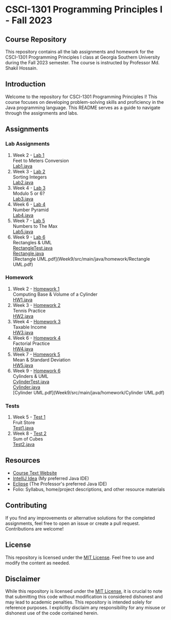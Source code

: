 # CSCI-1301 Programming Principles I - Fall 2023
## Course Repository
This repository contains all the lab assignments and homework for the CSCI-1301 Programming Principles I class at Georgia Southern University during the Fall 2023 semester. The course is instructed by Professor Md. Shakil Hossain.

## Introduction
Welcome to the repository for CSCI-1301 Programming Principles I! This course focuses on developing problem-solving skills and proficiency in the Java programming language. This README serves as a guide to navigate through the assignments and labs.

## Assignments
### Lab Assignments
1. Week 2 - [Lab 1](Week2/src/main/java/homework/Lab1.java)<br />
   Feet to Meters Conversion<br />
   [Lab1.java](Week2/src/main/java/homework/Lab1.java)
2. Week 3 - [Lab 2](Week3/src/main/java/homework/Lab2.java)<br />
   Sorting Integers<br />
   [Lab2.java](Week3/src/main/java/homework/Lab2.java)
3. Week 4 - [Lab 3](Week4/src/main/java/homework/Lab3.java)<br />
   Modulo 5 or 6?<br />
   [Lab3.java](Week4/src/main/java/homework/Lab3.java)
4. Week 6 - [Lab 4](Week6/src/main/java/homework/Lab4.java)<br />
   Number Pyramid<br />
   [Lab4.java](Week6/src/main/java/homework/Lab4.java)
5. Week 7 - [Lab 5](Week7/src/main/java/homework/Lab5.java)<br />
   Numbers to The Max<br />
   [Lab5.java](Week7/src/main/java/homework/Lab5.java)
6. Week 9 - [Lab 6](Week9/src/main/java/homework/RectangleTest.java)<br />
   Rectangles & UML<br />
   [RectangleTest.java](Week9/src/main/java/homework/RectangleTest.java)<br />
   [Rectangle.java](Week9/src/main/java/homework/Rectangle.java)<br />
   [Rectangle UML.pdf](Week9/src/main/java/homework/Rectangle UML.pdf)<br />

### Homework
1. Week 2 - [Homework 1](Week2/src/main/java/homework/HW1.java)<br />
   Computing Base & Volume of a Cylinder<br />
   [HW1.java](Week2/src/main/java/homework/HW1.java)
2. Week 3 - [Homework 2](Week3/src/main/java/homework/HW2.java)<br />
   Tennis Practice<br />
   [HW2.java](Week3/src/main/java/homework/HW2.java)
3. Week 4 - [Homework 3](Week4/src/main/java/homework/HW3.java)<br />
   Taxable Income<br />
   [HW3.java](Week4/src/main/java/homework/HW3.java)
4. Week 6 - [Homework 4](Week6/src/main/java/homework/HW4.java)<br />
   Factorial Practice<br />
   [HW4.java](Week6/src/main/java/homework/HW4.java)
5. Week 7 - [Homework 5](Week7/src/main/java/homework/HW5.java)<br />
   Mean & Standard Deviation<br />
   [HW5.java](Week7/src/main/java/homework/HW5.java)
6. Week 9 - [Homework 6](Week9/src/main/java/homework/CylinderTest.java)<br />
   Cylinders & UML<br />
   [CylinderTest.java](Week9/src/main/java/homework/CylinderTest.java)<br />
   [Cylinder.java](Week9/src/main/java/homework/Cylinder.java)<br />
   [Cylinder UML.pdf](Week9/src/main/java/homework/Cylinder UML.pdf)<br />

### Tests
1. Week 5 - [Test 1](Week5/src/main/java/test/Test1.java)<br />
   Fruit Store<br />
   [Test1.java](Week5/src/main/java/test/Test1.java)<br />
2. Week 8 - [Test 2](Week8/src/main/java/test/Test2.java)<br />
   Sum of Cubes<br />
   [Test2.java](Week8/src/main/java/test/Test2.java)

## Resources
- [Course Text Website](https://media.pearsoncmg.com/ph/esm/ecs_liang_ijp_12/cw/)
- [IntelliJ Idea](https://www.jetbrains.com/idea/) (My preferred Java IDE)
- [Eclipse](http://www.eclipse.org/) (The Professor's preferred Java IDE)
- Folio: Syllabus, home/project descriptions, and other resource materials

## Contributing
If you find any improvements or alternative solutions for the completed assignments, feel free to open an issue or create a pull request. Contributions are welcome!

## License
This repository is licensed under the [MIT License](LICENSE). Feel free to use and modify the content as needed.

## Disclaimer

While this repository is licensed under the [MIT License](LICENSE), it is crucial to note that submitting this code without modification is considered dishonest and may lead to academic penalties. This repository is intended solely for reference purposes. I explicitly disclaim any responsibility for any misuse or dishonest use of the code contained herein.
